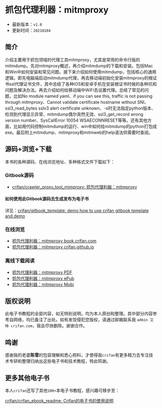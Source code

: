 # 抓包代理利器：mitmproxy

* 最新版本：`v1.0`
* 更新时间：`20210104`

## 简介

介绍主要用于抓包领域的代理工具mitmproxy，尤其是常用的命令行版的mitmdump。先对mitmproxy概述，再介绍mitmdump的下载和安装。包括Mac和Win中如何安装和常见问题。接下来介绍如何使用mitmdump，包括核心的通用逻辑，即先电脑端启动mitmdump代理，再去移动端初始化安装mitmproxy的根证书ssl代理证书文件，其中总结了各种iOS和安卓手机在安装根证书时候的各种坑和问题及解决办法。再去介绍如何给移动端中WiFi去设置代理。总结了常见的问题，比如No module named yaml、if you can see this, traffic is not passing through mitmproxy、Cannot validate certificate hostname without SNI、ssl3_read_bytes sslv3 alert certificate unknown、-s时无法指定python版本、检测到代理显示异常、mitmdump偶尔突然无效、ssl3_get_record wrong version number、SysCallError 10054 WSAECONNRESET等等。还有其他方面，比如用代码控制mitmdump的运行、win中如何给mitmdump的python打包成exe。最后附上mitmdump、mitmproxy和mitmweb的help语法供需要时查阅。

## 源码+浏览+下载

本书的各种源码、在线浏览地址、多种格式文件下载如下：

### Gitbook源码

* [crifan/crawler_proxy_tool_mimproxy: 抓包代理利器：mitmproxy](https://github.com/crifan/crawler_proxy_tool_mimproxy)

#### 如何使用此Gitbook源码去生成发布为电子书

详见：[crifan/gitbook_template: demo how to use crifan gitbook template and demo](https://github.com/crifan/gitbook_template)

### 在线浏览

* [抓包代理利器：mitmproxy book.crifan.com](http://book.crifan.com/books/crawler_proxy_tool_mimproxy/website)
* [抓包代理利器：mitmproxy crifan.github.io](https://crifan.github.io/crawler_proxy_tool_mimproxy/website)

### 离线下载阅读

* [抓包代理利器：mitmproxy PDF](http://book.crifan.com/books/crawler_proxy_tool_mimproxy/pdf/crawler_proxy_tool_mimproxy.pdf)
* [抓包代理利器：mitmproxy ePub](http://book.crifan.com/books/crawler_proxy_tool_mimproxy/epub/crawler_proxy_tool_mimproxy.epub)
* [抓包代理利器：mitmproxy Mobi](http://book.crifan.com/books/crawler_proxy_tool_mimproxy/mobi/crawler_proxy_tool_mimproxy.mobi)

## 版权说明

此电子书教程的全部内容，如无特别说明，均为本人原创和整理。其中部分内容参考自网络，均已备注了出处。如有发现侵犯您版权，请通过邮箱联系我 `admin 艾特 crifan.com`，我会尽快删除。谢谢合作。

## 鸣谢

感谢我的老婆**陈雪**的包容理解和悉心照料，才使得我`crifan`有更多精力去专注技术专研和整理归纳出这些电子书和技术教程，特此鸣谢。

## 更多其他电子书

本人`crifan`还写了其他`100+`本电子书教程，感兴趣可移步至：

[crifan/crifan_ebook_readme: Crifan的电子书的使用说明](https://github.com/crifan/crifan_ebook_readme)
